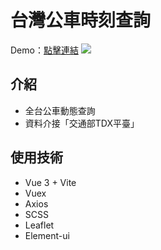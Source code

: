 # 台灣公車時刻查詢
Demo：[點擊連結](https://wxrrou.github.io/vue-bus/)
<img src="src/assets/images/screen.png">

## 介紹
- 全台公車動態查詢
- 資料介接「交通部TDX平臺」

## 使用技術
- Vue 3 + Vite
- Vuex
- Axios
- SCSS
- Leaflet
- Element-ui